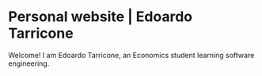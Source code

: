 # Personal website | Edoardo Tarricone
Welcome! I am Edoardo Tarricone, an Economics student learning software engineering.
